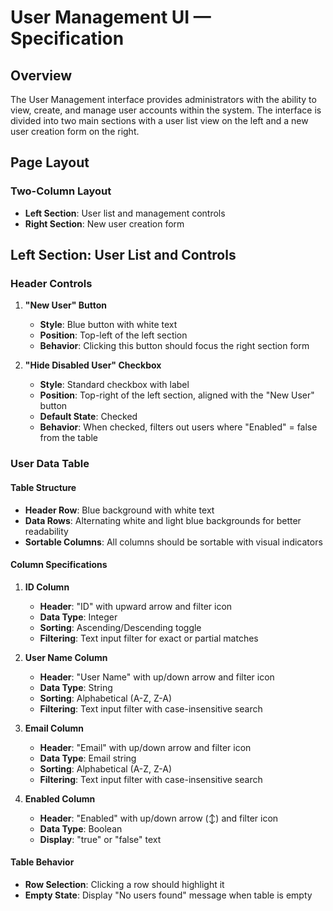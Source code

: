 # User Management UI — Specification

## Overview
The User Management interface provides administrators with the ability to view, create, and manage user accounts within the system. The interface is divided into two main sections with a user list view on the left and a new user creation form on the right.

## Page Layout

### Two-Column Layout
- **Left Section**: User list and management controls
- **Right Section**: New user creation form

## Left Section: User List and Controls

### Header Controls
1. **"New User" Button**
   - **Style**: Blue button with white text
   - **Position**: Top-left of the left section
   - **Behavior**: Clicking this button should focus the right section form

2. **"Hide Disabled User" Checkbox**
   - **Style**: Standard checkbox with label
   - **Position**: Top-right of the left section, aligned with the "New User" button
   - **Default State**: Checked
   - **Behavior**: When checked, filters out users where "Enabled" = false from the table

### User Data Table

#### Table Structure
- **Header Row**: Blue background with white text
- **Data Rows**: Alternating white and light blue backgrounds for better readability
- **Sortable Columns**: All columns should be sortable with visual indicators

#### Column Specifications

1. **ID Column**
   - **Header**: "ID" with upward arrow and filter icon
   - **Data Type**: Integer
   - **Sorting**: Ascending/Descending toggle
   - **Filtering**: Text input filter for exact or partial matches

2. **User Name Column**
   - **Header**: "User Name" with up/down arrow and filter icon
   - **Data Type**: String
   - **Sorting**: Alphabetical (A-Z, Z-A)
   - **Filtering**: Text input filter with case-insensitive search

3. **Email Column**
   - **Header**: "Email" with up/down arrow and filter icon
   - **Data Type**: Email string
   - **Sorting**: Alphabetical (A-Z, Z-A)
   - **Filtering**: Text input filter with case-insensitive search

4. **Enabled Column**
   - **Header**: "Enabled" with up/down arrow (↕) and filter icon
   - **Data Type**: Boolean
   - **Display**: "true" or "false" text

#### Table Behavior
- **Row Selection**: Clicking a row should highlight it
- **Empty State**: Display "No users found" message when table is empty
